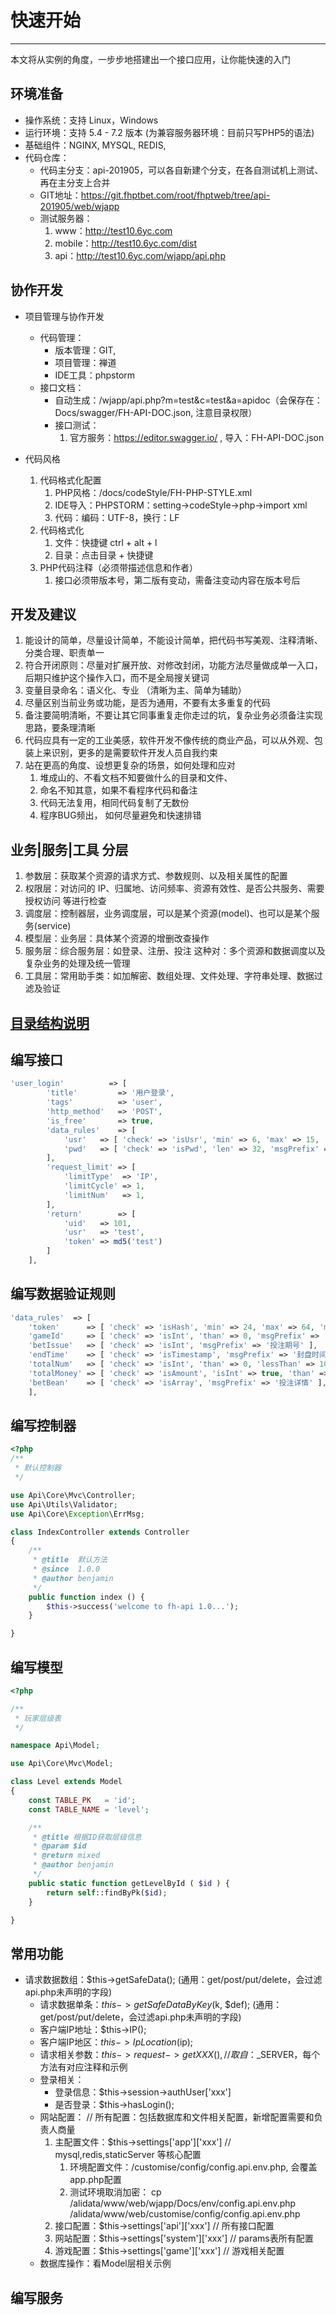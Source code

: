 # 快速开始
---

本文将从实例的角度，一步步地搭建出一个接口应用，让你能快速的入门

## 环境准备

- 操作系统：支持 Linux，Windows
- 运行环境：支持 5.4 - 7.2 版本 (为兼容服务器环境：目前只写PHP5的语法)
- 基础组件：NGINX, MYSQL, REDIS, 
- 代码仓库：
    * 代码主分支：api-201905，可以各自新建个分支，在各自测试机上测试、再在主分支上合并
    * GIT地址：https://git.fhptbet.com/root/fhptweb/tree/api-201905/web/wjapp
    * 测试服务器：
        1. www：http://test10.6yc.com
        2. mobile：http://test10.6yc.com/dist
        3. api：http://test10.6yc.com/wjapp/api.php
    

## 协作开发  
* 项目管理与协作开发
    * 代码管理：
        * 版本管理：GIT, 
        * 项目管理：禅道
        * IDE工具：phpstorm
    * 接口文档：
        * 自动生成：/wjapp/api.php?m=test&c=test&a=apidoc（会保存在：Docs/swagger/FH-API-DOC.json, 注意目录权限）
        * 接口测试：
            1. 官方服务：https://editor.swagger.io/ , 导入：FH-API-DOC.json
    
* 代码风格
    1. 代码格式化配置
        1. PHP风格：/docs/codeStyle/FH-PHP-STYLE.xml
        2. IDE导入：PHPSTORM：setting->codeStyle->php->import xml
        3. 代码：编码：UTF-8，换行：LF
    3. 代码格式化
        1. 文件：快捷键 ctrl + alt + l
        2. 目录：点击目录 + 快捷键
    4. PHP代码注释（必须带描述信息和作者）
        1. 接口必须带版本号，第二版有变动，需备注变动内容在版本号后

## 开发及建议
1. 能设计的简单，尽量设计简单，不能设计简单，把代码书写美观、注释清晰、分类合理、职责单一
2. 符合开闭原则：尽量对扩展开放、对修改封闭，功能方法尽量做成单一入口，
后期只维护这个操作入口，而不是全局搜关键词
3. 变量目录命名：语义化、专业 （清晰为主、简单为辅助）
3. 尽量区别当前业务或功能，是否为通用，不要有太多重复的代码
4. 备注要简明清晰，不要让其它同事重复走你走过的坑，复杂业务必须备注实现思路，要条理清晰
5. 代码应具有一定的工业美感，软件开发不像传统的商业产品，可以从外观、包装上来识别，更多的是需要软件开发人员自我约束
6. 站在更高的角度、设想更复杂的场景，如何处理和应对
   1. 堆成山的、不看文档不知要做什么的目录和文件、
   2. 命名不知其意，如果不看程序代码和备注
   3. 代码无法复用，相同代码复制了无数份
   4. 程序BUG频出， 如何尽量避免和快速排错  


## 业务|服务|工具 分层
1. 参数层：获取某个资源的请求方式、参数规则、以及相关属性的配置
2. 权限层：对访问的 IP、归属地、访问频率、资源有效性、是否公共服务、需要授权访问 等进行检查
3. 调度层：控制器层，业务调度层，可以是某个资源(model)、也可以是某个服务(service)
4. 模型层：业务层：具体某个资源的增删改查操作
5. 服务层：综合服务层：如登录、注册、投注 这种对：多个资源和数据调度以及复杂业务的处理及统一管理
5. 工具层：常用助手类：如加解密、数组处理、文件处理、字符串处理、数据过滤及验证

## [目录结构说明](fh-api/dir-detail.md)

## 编写接口
```php
'user_login'          => [
        'title'         => '用户登录',
        'tags'          => 'user',
        'http_method'   => 'POST',
        'is_free'       => true,
        'data_rules'    => [
            'usr'   => [ 'check' => 'isUsr', 'min' => 6, 'max' => 15, 'msgPrefix' => '用户名' ],
            'pwd'   => [ 'check' => 'isPwd', 'len' => 32, 'msgPrefix' => '用户密码' ],
        ],
        'request_limit' => [
            'limitType'  => 'IP',
            'limitCycle' => 1,
            'limitNum'   => 1,
        ],
        'return'        => [
            'uid'   => 101,
            'usr'   => 'test',
            'token' => md5('test')
        ]
    ],
```

## 编写数据验证规则

```php
'data_rules'  => [
    'token'      => [ 'check' => 'isHash', 'min' => 24, 'max' => 64, 'msgPrefix' => '授权TOKEN' ],
    'gameId'     => [ 'check' => 'isInt', 'than' => 0, 'msgPrefix' => '游戏ID' ],
    'betIssue'   => [ 'check' => 'isInt', 'msgPrefix' => '投注期号' ],
    'endTime'    => [ 'check' => 'isTimestamp', 'msgPrefix' => '封盘时间' ],
    'totalNum'   => [ 'check' => 'isInt', 'than' => 0, 'lessThan' => 1000, 'msgPrefix' => '投注总组数' ],
    'totalMoney' => [ 'check' => 'isAmount', 'isInt' => true, 'than' => 0, 'msgPrefix' => '投注总金额' ],
    'betBean'    => [ 'check' => 'isArray', 'msgPrefix' => '投注详情' ],
    ],
```

## 编写控制器

```php
<?php
/**
 * 默认控制器
 */

use Api\Core\Mvc\Controller;
use Api\Utils\Validator;
use Api\Core\Exception\ErrMsg;

class IndexController extends Controller
{
    /**
     * @title  默认方法
     * @since  1.0.0
     * @author benjamin
     */
    public function index () {
        $this->success('welcome to fh-api 1.0...');
    }

}
```

## 编写模型
```php
<?php

/**
 * 玩家层级表
 */

namespace Api\Model;

use Api\Core\Mvc\Model;

class Level extends Model
{
    const TABLE_PK   = 'id';
    const TABLE_NAME = 'level';

    /**
     * @title 根据ID获取层级信息
     * @param $id
     * @return mixed
     * @author benjamin
     */
    public static function getLevelById ( $id ) {
        return self::findByPk($id);
    }

}

```

## 常用功能

* 请求数据数组：$this->getSafeData();  (通用：get/post/put/delete，会过滤api.php未声明的字段)
    * 请求数据单条：$this->getSafeDataByKey($k, $def); (通用：get/post/put/delete，会过滤api.php未声明的字段)
    * 客户端IP地址：$this->IP();
    * 客户端IP地区：$this->IpLocation($ip);
    * 请求相关参数：$this->request->getXXX(),  // 取自：$_SERVER，每个方法有对应注释和示例
    * 登录相关：
        * 登录信息：$this->session->authUser['xxx']
        * 是否登录：$this->hasLogin();
    * 网站配置：  // 所有配置：包括数据库和文件相关配置，新增配置需要和负责人商量
        1. 主配置文件：$this->settings['app']['xxx']  // mysql,redis,staticServer 等核心配置
            1. 环境配置文件：/customise/config/config.api.env.php, 会覆盖app.php配置
            2. 测试环境取消加密： cp /alidata/www/web/wjapp/Docs/env/config.api.env.php  /alidata/www/web/customise/config/config.api.env.php
        2. 接口配置：$this->settings['api']['xxx']    // 所有接口配置
        3. 网站配置：$this->settings['system']['xxx'] // params表所有配置
        4. 游戏配置：$this->settings['game']['xxx']   // 游戏相关配置
    * 数据库操作：看Model层相关示例    

## 编写服务